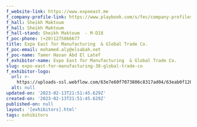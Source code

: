 ```yaml
---
f_website-link: https://www.expoeast.me
f_company-profile-link: https://www.playbook.com/s/fec/company-profiles
f_hall: Sheikh Maktoum
f_hall: Sheikh Maktoum
f_hall-stand: Sheikh Maktoum  - M-D18
f_poc-phone: (+20)1275866677
title: Expo East for Manufacturing  & Global Trade Co.
f_poc-email: mohamed.aly@elsabah.net
f_poc-name: Tamer Hasan Abd El Latef
f_exhibitor-name: Expo East for Manufacturing  & Global Trade Co.
slug: expo-east-for-manufacturing-38-global-trade-co
f_exhibitor-logo:
  url: >-
    https://uploads-ssl.webflow.com/63e7e60f7073806c8317ad04/63eab0f12048c14a01f12f18_MmFkMg.jpeg
  alt: null
updated-on: '2023-02-13T21:51:45.629Z'
created-on: '2023-02-13T21:51:45.629Z'
published-on: null
layout: '[exhibitors].html'
tags: exhibitors
---
```



